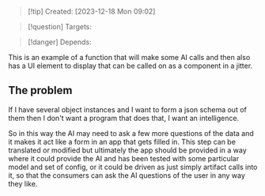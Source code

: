 
>[!tip] Created: [2023-12-18 Mon 09:02]

>[!question] Targets: 

>[!danger] Depends: 

This is an example of a function that will make some AI calls and then also has a UI element to display that can be called on as a component in a jitter.

## The problem
If I have several object instances and I want to form a json schema out of them then I don't want a program that does that, I want an intelligence.

So in this way the AI may need to ask a few more questions of the data and it makes it act like a form in an app that gets filled in.  This step can be translated or modified but ultimately the app should be provided in a way where it could provide the AI and has been tested with some particular model and set of config, or it could be driven as just simply artifact calls into it, so that the consumers can ask the AI questions of the user in any way they like.
